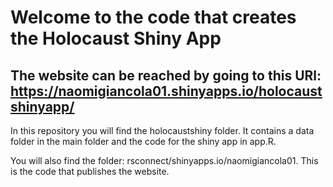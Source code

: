 # Welcome to the code that creates the Holocaust Shiny App

## The website can be reached by going to this URl: https://naomigiancola01.shinyapps.io/holocaustshinyapp/


In this repository you will find the holocaustshiny folder. It contains a data folder in the main folder and the code for the shiny app in app.R. 

You will also find the folder: rsconnect/shinyapps.io/naomigiancola01. This is the code that publishes the website.
